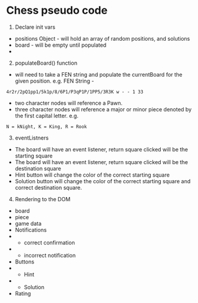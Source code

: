 # Chess pseudo code 

1. Declare init vars
- positions Object - will hold an array of random positions, and solutions
- board - will be empty until populated 
- 




2. populateBoard() function
- will need to take a FEN string and populate the currentBoard for the given position. e.g. FEN String - 

```
4r2r/2pQ1pp1/5k1p/8/6P1/P3qP1P/1PP5/3R3K w - - 1 33
```
- two character nodes will reference a Pawn.
- three character nodes will reference a major or minor piece denoted by the first capital letter. e.g. 

``` N = kNight, K = King, R = Rook ```

3. eventListners
- The board will have an event listener, return square clicked will be the starting square
- The board will have an event listener, return square clicked will be the destination square
- Hint button will change the color of the correct starting square
- Solution button will change the color of the correct starting square and correct destination square.

4. Rendering to the DOM
- board
- piece
- game data
- Notifications
- -  correct confirmation
- - incorrect notification
- Buttons
- - Hint
- - Solution
- Rating
